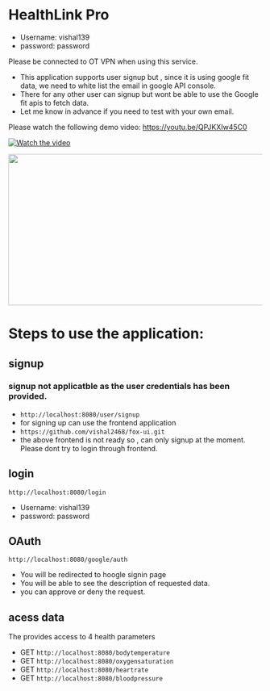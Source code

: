 # HealthLink Pro
- Username: vishal139
- password: password

Please be connected to OT VPN when using this service.

* This application supports user signup but , since it is using google fit data, we need to white list the email in google API console.
* There for any other user can signup but wont be able to use the Google fit apis to fetch data.
* Let me know in advance if you need to test with your own email.

Please watch the following demo video:
https://youtu.be/QPJKXIw45C0

[![Watch the video](https://youtu.be/vi/QPJKXIw45C0/hqdefault.jpg)](https://youtu.be/embed/QPJKXIw45C0)

[<img src="https://img.youtube.com/vi/QPJKXIw45C0/hqdefault.jpg" width="600" height="300"
/>](https://youtu.be/embed/QPJKXIw45C0)


# Steps to use the application:


## signup 
### signup not applicatble as the user credentials has been provided.
- `http://localhost:8080/user/signup`
- for signing up can use the frontend application
- `https://github.com/vishal2468/fox-ui.git`
- the above frontend is not ready so , can only signup at the moment. Please dont try to login through frontend.


## login
`http://localhost:8080/login`
- Username: vishal139
- password: password

## OAuth
`http://localhost:8080/google/auth`
- You will be redirected to hoogle signin page
- You will be able to see the description of requested data.
- you can approve or deny the request.


## acess data
The provides access to 4 health parameters
  - GET `http://localhost:8080/bodytemperature`
  - GET `http://localhost:8080/oxygensaturation`
  - GET `http://localhost:8080/heartrate`
  - GET `http://localhost:8080/bloodpressure` 
  
